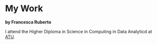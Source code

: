# My Work

**by Francesca Ruberto**

I attend the Higher Diploma in Science in Computing in Data Analyticd at [ATU](https://www.atu.ie/).

